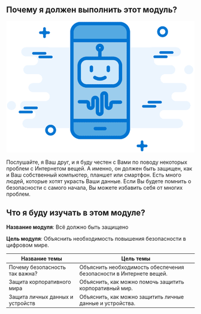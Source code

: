 <!-- 5.0.1  -->
## Почему я должен выполнить этот модуль?

![](./assets/5.0.1.png)
 
Послушайте, я Ваш друг, и я буду честен с Вами по поводу некоторых проблем с Интернетом вещей. А именно, он должен быть защищен, как и Ваш собственный компьютер, планшет или смартфон. Есть много людей, которые хотят украсть Ваши данные. Если Вы будете помнить о безопасности с самого начала, Вы можете избавить себя от многих проблем.

<!-- 5.0.2  -->
## Что я буду изучать в этом модуле?

**Название модуля**: Всё должно быть защищено

**Цель модуля**: Объяснить необходимость повышения безопасности в цифровом мире.


|Название темы|Цель темы|
|-------------|---------|
|Почему безопасность так важна?|Объяснить необходимость обеспечения безопасности в Интернете вещей.|                
|Защита корпоративного мира|Объяснить, как можно помочь защитить корпоративный мир.|
|Защита личных данных и устройств|Объяснить, как можно защитить личные данные и устройства.|